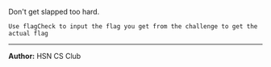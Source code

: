 Don't get slapped too hard.

`Use flagCheck to input the flag you get from the challenge to get the actual flag`

---
**Author:** HSN CS Club